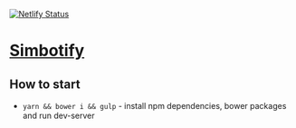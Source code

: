 [![Netlify Status](https://api.netlify.com/api/v1/badges/9074b098-3f4a-49cf-ad9f-30ea041ad9ed/deploy-status)](https://app.netlify.com/sites/simbotify/deploys)

# [Simbotify](https://simbotify.netlify.app/listpages)

## How to start
* `yarn && bower i && gulp` - install npm dependencies, bower packages and run dev-server
